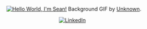<div align="center">

[![Hello World, I'm Sean!](assets/sakura.gif)](https://github.com/kshyun28)
Background GIF by [Unknown]([https://www.pinterest.com/pin/5277724550564022/](https://www.reddit.com/r/PixelArt/comments/qcso5p/oc_last_tree/)).

[![LinkedIn](https://skillicons.dev/icons?i=linkedin)](https://www.linkedin.com/in/seanyhu01/) &nbsp;

</div>
